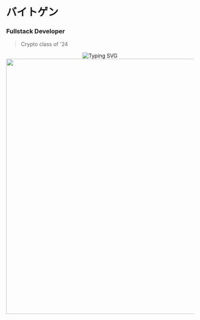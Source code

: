 # バイトゲン

### Fullstack Developer

> Crypto class of '24

<div align="center">
    <img src="https://readme-typing-svg.herokuapp.com?font=Fira+Code&weight=500&size=25&duration=3000&pause=1000&color=FF0000&center=true&vCenter=true&random=false&width=500&height=70&lines=Web3+Developer;Full+Stack+Engineer;Potential+Billionaire+maybe?;Cyber+Security" alt="Typing SVG" />
</div>

<div align="center">
   <img width="2053" height="684" alt="image" src="https://github.com/user-attachments/assets/f8fa745b-a4b2-4cb4-ba98-9a43d4c56726" />
</div>
